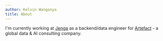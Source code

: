 ```yaml
---
author: Kelvin Wangonya
title: About
---
```


I'm currently working at [Jenga][jenga] as a backend/data engineer for [Artefact][artefact] - a global data & AI consulting company.

[jenga]: https://jenga-agency.com/
[artefact]: https://www.artefact.com/
